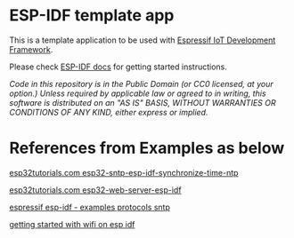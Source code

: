 ESP-IDF template app
====================

This is a template application to be used with [Espressif IoT Development Framework](https://github.com/espressif/esp-idf).

Please check [ESP-IDF docs](https://docs.espressif.com/projects/esp-idf/en/latest/get-started/index.html) for getting started instructions.

*Code in this repository is in the Public Domain (or CC0 licensed, at your option.)
Unless required by applicable law or agreed to in writing, this
software is distributed on an "AS IS" BASIS, WITHOUT WARRANTIES OR
CONDITIONS OF ANY KIND, either express or implied.*

# References from Examples as below

[esp32tutorials.com esp32-sntp-esp-idf-synchronize-time-ntp](https://esp32tutorials.com/esp32-sntp-esp-idf-synchronize-time-ntp/)

[esp32tutorials.com esp32-web-server-esp-idf](https://esp32tutorials.com/esp32-web-server-esp-idf/)

[espressif esp-idf - examples protocols sntp](https://github.com/espressif/esp-idf/tree/master/examples/protocols/sntp)

[getting started with wifi on esp idf](https://developer.espressif.com/blog/getting-started-with-wifi-on-esp-idf/)
